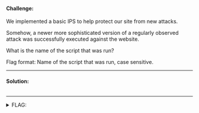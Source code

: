 #### Challenge:

We implemented a basic IPS to help protect our site from new attacks. 

Somehow, a newer more sophisticated version of a regularly observed attack was successfully executed against the website. 

What is the name of the script that was run?

Flag format: Name of the script that was run, case sensitive.

---

#### Solution:

```bash
```

---

<details><summary>FLAG:</summary>

```
pTCNp5p6LP0d7qA77yvb4SHf40
```

</details>
<br/>
